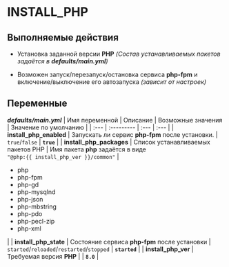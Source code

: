 # INSTALL_PHP

## Выполняемые действия

- Установка заданной версии **PHP** *(Состав устанавливаемых пакетов задаётся в ***defaults/main.yml***)*

- Возможен запуск/перезапуск/остановка сервиса **php-fpm** и включение/выключение его автозапуска *(зависит от настроек)*



## Переменные

***defaults/main.yml***
| Имя переменной | Описание | Возможные значения | Значение по умолчанию |
| :--- | :--------- | :--- | :--- |
| **install_php_enabled** | Запускать ли сервис **php-fpm** после установки. | `true`/`false` | **`true`** |
| **install_php_packages** | Список устанавливаемых пакетов PHP | Имя пакета **php** задаётся в виде<br> `"@php:{{ install_php_ver }}/common"`  | <ul><li>php</li><li>php-fpm</li><li>php-gd</li><li>php-mysqlnd</li><li>php-json</li><li>php-mbstring</li><li>php-pdo</li><li>php-pecl-zip</li><li>php-xml</li></ul>|
| **install_php_state** | Состояние сервиса **php-fpm** после установки | `started`/`reloaded`/`restarted`/`stopped` | **`started`** |
| **install_php_ver** | Требуемая версия **PHP** | | **`8.0`** |


  
